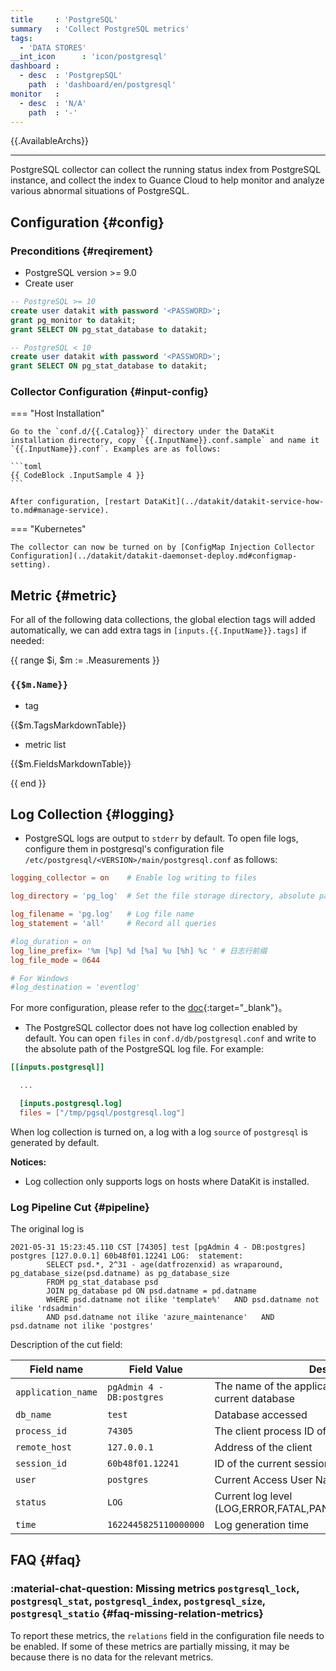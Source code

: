 ```yaml
---
title     : 'PostgreSQL'
summary   : 'Collect PostgreSQL metrics'
tags:
  - 'DATA STORES'
__int_icon      : 'icon/postgresql'
dashboard :
  - desc  : 'PostgrepSQL'
    path  : 'dashboard/en/postgresql'
monitor   :
  - desc  : 'N/A'
    path  : '-'
---
```



{{.AvailableArchs}}

---

PostgreSQL collector can collect the running status index from PostgreSQL instance, and collect the index to Guance Cloud to help monitor and analyze various abnormal situations of PostgreSQL.

## Configuration {#config}

### Preconditions {#reqirement}

- PostgreSQL version >= 9.0
- Create user

```sql
-- PostgreSQL >= 10
create user datakit with password '<PASSWORD>';
grant pg_monitor to datakit;
grant SELECT ON pg_stat_database to datakit;

-- PostgreSQL < 10
create user datakit with password '<PASSWORD>';
grant SELECT ON pg_stat_database to datakit;
```

### Collector Configuration {#input-config}

<!-- markdownlint-disable MD046 -->
=== "Host Installation"

    Go to the `conf.d/{{.Catalog}}` directory under the DataKit installation directory, copy `{{.InputName}}.conf.sample` and name it `{{.InputName}}.conf`. Examples are as follows:

    ```toml
    {{ CodeBlock .InputSample 4 }}
    ```

    After configuration, [restart DataKit](../datakit/datakit-service-how-to.md#manage-service).

=== "Kubernetes"

    The collector can now be turned on by [ConfigMap Injection Collector Configuration](../datakit/datakit-daemonset-deploy.md#configmap-setting).
<!-- markdownlint-enable -->

## Metric {#metric}

For all of the following data collections, the global election tags will added automatically, we can add extra tags in `[inputs.{{.InputName}}.tags]` if needed:

{{ range $i, $m := .Measurements }}

### `{{$m.Name}}`

- tag

{{$m.TagsMarkdownTable}}

- metric list

{{$m.FieldsMarkdownTable}}

{{ end }}

## Log Collection {#logging}

- PostgreSQL logs are output to `stderr` by default. To open file logs, configure them in postgresql's configuration file `/etc/postgresql/<VERSION>/main/postgresql.conf` as follows:

```toml
logging_collector = on    # Enable log writing to files

log_directory = 'pg_log'  # Set the file storage directory, absolute path or relative path (relative PGDATA)

log_filename = 'pg.log'   # Log file name
log_statement = 'all'     # Record all queries

#log_duration = on
log_line_prefix= '%m [%p] %d [%a] %u [%h] %c ' # 日志行前缀
log_file_mode = 0644

# For Windows
#log_destination = 'eventlog'
```

For more configuration, please refer to the [doc](https://www.postgresql.org/docs/11/runtime-config-logging.html){:target="_blank"}。

- The PostgreSQL collector does not have log collection enabled by default. You can open `files` in `conf.d/db/postgresql.conf`  and write to the absolute path of the PostgreSQL log file. For example:

```toml
[[inputs.postgresql]]

  ...

  [inputs.postgresql.log]
  files = ["/tmp/pgsql/postgresql.log"]
```

When log collection is turned on, a log with a log `source` of `postgresql` is generated by default.

**Notices:**

- Log collection only supports logs on hosts where DataKit is installed.

### Log Pipeline Cut {#pipeline}

The original log is

``` log
2021-05-31 15:23:45.110 CST [74305] test [pgAdmin 4 - DB:postgres] postgres [127.0.0.1] 60b48f01.12241 LOG:  statement:
        SELECT psd.*, 2^31 - age(datfrozenxid) as wraparound, pg_database_size(psd.datname) as pg_database_size
        FROM pg_stat_database psd
        JOIN pg_database pd ON psd.datname = pd.datname
        WHERE psd.datname not ilike 'template%'   AND psd.datname not ilike 'rdsadmin'
        AND psd.datname not ilike 'azure_maintenance'   AND psd.datname not ilike 'postgres'
```

Description of the cut field:

| Field name         | Field Value               | Description                                                    |
| ------------------ | ------------------------- | -------------------------------------------------------------- |
| `application_name` | `pgAdmin 4 - DB:postgres` | The name of the application connecting to the current database |
| `db_name`          | `test`                    | Database accessed                                              |
| `process_id`       | `74305`                   | The client process ID of the current connection                |
| `remote_host`      | `127.0.0.1`               | Address of the client                                          |
| `session_id`       | `60b48f01.12241`          | ID of the current session                                      |
| `user`             | `postgres`                | Current Access User Name                                       |
| `status`           | `LOG`                     | Current log level (LOG,ERROR,FATAL,PANIC,WARNING,NOTICE,INFO)  |
| `time`             | `1622445825110000000`     | Log generation time                                            |

## FAQ {#faq}

<!-- markdownlint-disable MD013 -->
### :material-chat-question: Missing metrics `postgresql_lock`, `postgresql_stat`, `postgresql_index`, `postgresql_size`, `postgresql_statio` {#faq-missing-relation-metrics}

To report these metrics, the `relations` field in the configuration file needs to be enabled. If some of these metrics are partially missing, it may be because there is no data for the relevant metrics.

<!-- markdownlint-enable -->
